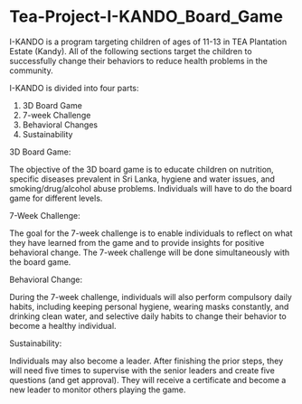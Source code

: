 # Tea-Project-I-KANDO_Board_Game
I-KANDO is a program targeting children of ages of 11-13 in TEA Plantation Estate (Kandy). All of the following sections target the children to successfully change their behaviors to reduce health problems in the community.

I-KANDO is divided into four parts:
1. 3D Board Game
2. 7-week Challenge
3. Behavioral Changes
4. Sustainability

3D Board Game:

The objective of the 3D board game is to educate children on nutrition, specific diseases prevalent in Sri Lanka, hygiene and water issues, and smoking/drug/alcohol abuse problems. Individuals will have to do the board game for different levels.

7-Week Challenge:

The goal for the 7-week challenge is to enable individuals to reflect on what they have learned from the game and to provide insights for positive behavioral change. The 7-week challenge will be done simultaneously with the board game.

Behavioral Change:

During the 7-week challenge, individuals will also perform compulsory daily habits, including keeping personal hygiene, wearing masks constantly, and drinking clean water, and selective daily habits to change their behavior to become a healthy individual.

Sustainability:

Individuals may also become a leader. After finishing the prior steps, they will need five times to supervise with the senior leaders and create five questions (and get approval). They will receive a certificate and become a new leader to monitor others playing the game.
